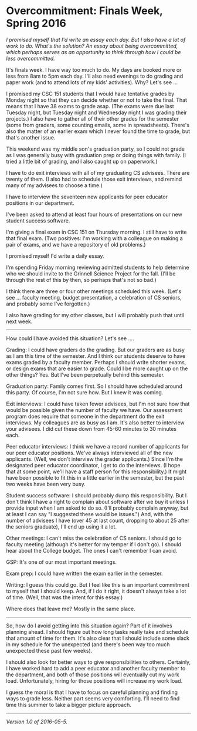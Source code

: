 Overcommitment: Finals Week, Spring 2016
========================================

*I promised myself that I'd write an essay each day.  But I also have
a lot of work to do.  What's the solution?  An essay about being
overcommitted, which perhaps serves as an opportunity to think through 
how I could be less overcommitted.*

It's finals week.  I have way too much to do.  My days are booked
more or less from 8am to 5pm each day.  I'll also need evenings to do
grading and paper work (and to attend lots of my kids' activities).  Why?
Let's see ...

I promised my CSC 151 students that I would have tentative grades by
Monday night so that they can decide whether or not to take the final.
That means that I have 38 exams to grade asap.  (The exams were due
last Tuesday night, but Tuesday night and Wednesday night I was grading
their projects.)  I also have to gather all of their other grades for the
semester (some from graders, some counting emails, some in spreadsheets).
There's also the matter of an earlier exam which I never found the time
to grade, but that's another issue.

This weekend was my middle son's graduation party, so I could not grade
as I was generally busy with graduation prep or doing things with family.
(I tried a little bit of grading, and I also caught up on paperwork.)

I have to do exit interviews with all of my graduating CS advisees.  There
are twenty of them.  (I also had to schedule those exit interviews, and
remind many of my advisees to choose a time.)

I have to interview the seventeen new applicants for peer educator positions
in our department.

I've been asked to attend at least four hours of presentations on our new
student success software.

I'm giving a final exam in CSC 151 on Thursday morning.  I still have
to write that final exam.  (Two positives: I'm working with a colleague
on making a pair of exams, and we have a repository of old problems.)

I promised myself I'd write a daily essay.

I'm spending Friday morning reviewing admitted students to help determine who
we should invite to the Grinnell Science Project for the fall.  (I'll be
through the rest of this by then, so perhaps that's not so bad.)

I think there are three or four other meetings scheduled this week.  (Let's
see ... faculty meeting, budget presentation, a celebration of CS seniors,
and probably some I've forgotten.)

I also have grading for my other classes, but I will probably push that
until next week.

---

How could I have avoided this situation?  Let's see ....

Grading: I could have graders do the grading.  But our graders are as busy
as I am this time of the semester.  And I think our students deserve to 
have exams graded by a faculty member.  Perhaps I should write shorter
exams, or design exams that are easier to grade.  Could I be more caught
up on the other things?   Yes.  But I've been perpetually behind this
semester.

Graduation party: Family comes first.  So I should have scheduled around
this party.  Of course, I'm not sure how.  But I knew it was coming.

Exit interviews: I could have taken fewer advisees, but I'm not
sure how that would be possible given the number of faculty we have.
Our assessment program does require that someone in the department 
do the exit interviews.  My colleagues are as busy as I am.  It's also
better to interview your advisees.  I did cut these down from 45-60
minutes to 30 minutes each.

Peer educator interviews: I think we have a record number of applicants
for our peer educator positions.  We've always interviewed all of the
new applicants.  (Well, we don't interview the grader applicants.)
Since I'm the designated peer educator coordinator, I get to do the
interviews.  (I hope that at some point, we'll have a staff person for
this responsibility.)  It might have been possible to fit this in a
little earlier in the semester, but the past two weeks have been very
busy.

Student success software: I should probably dump this responsibility.
But I don't think I have a right to complain about software after we buy
it unless I provide input when I am asked to do so.  (I'll probably
complain anyway, but at least I can say "I suggested these would
be issues.")  And, with the number of advisees I have (over 45 at last
count, dropping to about 25 after the seniors graduate), I'll end up
using it a lot.

Other meetings: I can't miss the celebration of CS seniors.  I should go
to faculty meeting (although it's better for my temper if I don't go).
I should hear about the College budget.  The ones I can't remember I can
avoid.

GSP: It's one of our most important meetings.

Exam prep: I could have written the exam earlier in the semester.

Writing: I guess this could go.  But I feel like this is an important
commitment to myself that I should keep.  And, if I do it right, it
doesn't always take a lot of time.  (Well, that was the intent for this
essay.)

Where does that leave me?  Mostly in the same place.  

---

So, how do I avoid getting into this situation again?  Part of it
involves planning ahead.  I should figure out how long tasks really
take and schedule that amount of time for them.  It's also clear that I
should include some slack in my schedule for the unexpected (and there's
been way too much unexpected these past few weeks).  

I should also look for better ways to give responsibilities to others.
Certainly, I have worked hard to add a peer educator and another faculty
member to the department, and both of those positions will eventually cut
my work load.  Unfortunately, hiring for those positions will increase
my work load.

I guess the moral is that I have to focus on careful planning and finding 
ways to grade less.  Neither part seems very comforting.  I'll need to find
time this summer to take a bigger picture approach.

---

*Version 1.0 of 2016-05-5.*

